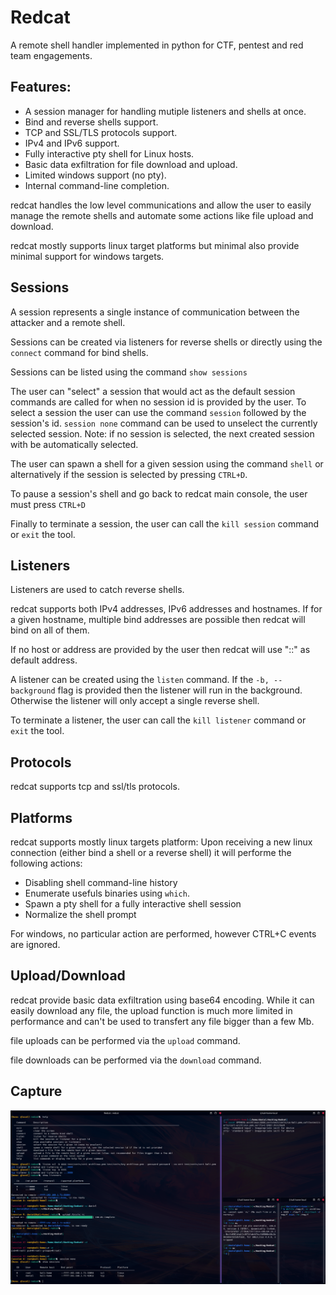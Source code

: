 # Redcat

A remote shell handler implemented in python for CTF, pentest and red team engagements.


## Features:
* A session manager for handling mutiple listeners and shells at once.
* Bind and reverse shells support.
* TCP and SSL/TLS protocols support.
* IPv4 and IPv6 support.
* Fully interactive pty shell for Linux hosts.
* Basic data exfiltration for file download and upload.
* Limited windows support (no pty).
* Internal command-line completion.


redcat handles the low level communications and allow the user to easily manage the remote shells and automate some actions like file upload and download.

redcat mostly supports linux target platforms but minimal also provide minimal support for windows targets.


## Sessions

A session represents a single instance of communication between the attacker and a remote shell.

Sessions can be created via listeners for reverse shells or directly using the `connect` command for bind shells.

Sessions can be listed using the command `show sessions`

The user can "select" a session that would act as the default session commands are called for when no session id is provided by the user.
To select a session the user can use the command `session` followed by the session's id. `session none` command can be used to unselect the currently selected session.
Note: if no session is selected, the next created session with be automatically selected.

The user can spawn a shell for a given session using the command `shell` or alternatively if the session is selected by pressing `CTRL+D`.

To pause a session's shell and go back to redcat main console, the user must press `CTRL+D`

Finally to terminate a session, the user can call the `kill session` command or `exit` the tool.


## Listeners

Listeners are used to catch reverse shells.

redcat supports both IPv4 addresses, IPv6 addresses and hostnames. 
If for a given hostname, multiple bind addresses are possible then redcat will bind on all of them.

If no host or address are provided by the user then redcat will use "::" as default address. 

A listener can be created using the `listen` command. If the `-b, --background` flag is provided then the listener will run in the background.
Otherwise the listener will only accept a single reverse shell.

To terminate a listener,  the user can call the `kill listener` command or `exit` the tool. 

## Protocols

redcat supports tcp and ssl/tls protocols.

## Platforms

redcat supports mostly linux targets platform: Upon receiving a new linux connection (either bind a shell or a reverse shell) it will performe the following actions:
* Disabling shell command-line history
* Enumerate usefuls binaries using `which`.
* Spawn a pty shell for a fully interactive shell session
* Normalize the shell prompt

For windows, no particular action are performed, however CTRL+C events are ignored.

## Upload/Download

redcat provide basic data exfiltration using base64 encoding. While it can easily download any file, the upload function is much more limited in performance and can't be used to transfert any file bigger than a few Mb.

file uploads can be performed via the `upload` command.

file downloads can be performed via the `download` command.

## Capture

![redcat.png](img/redcat.png)
